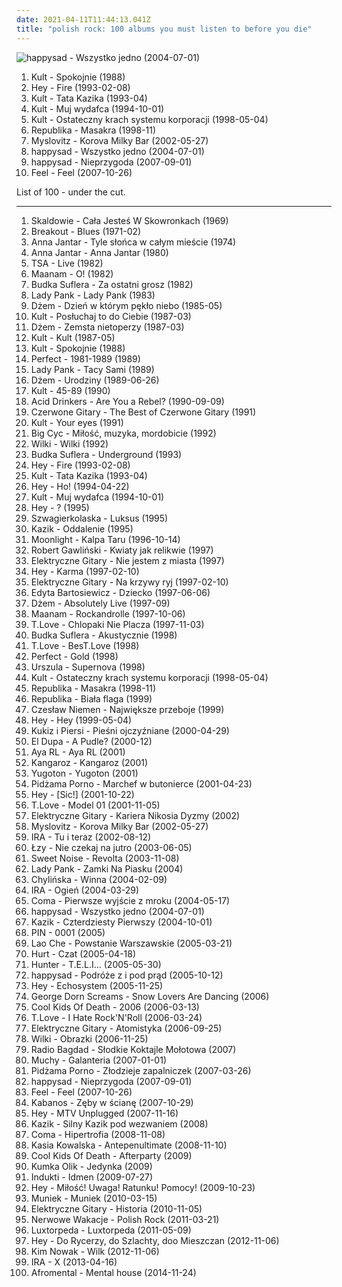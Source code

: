 ```yaml
---
date: 2021-04-11T11:44:13.041Z
title: "polish rock: 100 albums you must listen to before you die"
---
```

![happysad - Wszystko jedno (2004-07-01)](https://img.discogs.com/yB4l80DZvDODR1hOujANYhaBxuM=/fit-in/600x600/filters:strip_icc():format(jpeg):mode_rgb():quality(90)/discogs-images/R-734521-1543586492-2231.jpeg.jpg "happysad - Wszystko jedno (2004-07-01)")
<ol class="albums">
<li data-cover="https://img.discogs.com/fRVkogqRFbE41BaVnERrQbbp2hg=/fit-in/600x589/filters:strip_icc():format(jpeg):mode_rgb():quality(90)/discogs-images/R-1049920-1428145798-9184.jpeg.jpg" data-tags="polish" role="button">Kult - Spokojnie (1988)</li>
<li data-cover="http://coverartarchive.org/release/ab8e4983-19df-4ee1-b552-d8a2ce6af015/5692907290-500.jpg" data-tags="rock, grunge, polish rock" role="button">Hey - Fire (1993-02-08)</li>
<li data-cover="https://img.discogs.com/wYO0b_PgNfuFRykA21sgWn7lnQQ=/fit-in/400x396/filters:strip_icc():format(jpeg):mode_rgb():quality(90)/discogs-images/R-970255-1179228566.jpeg.jpg" data-tags="polish rock, rock, polish" role="button">Kult - Tata Kazika (1993-04)</li>
<li data-cover="http://coverartarchive.org/release/ef8d8003-66fc-4b55-bd5c-852361376354/12618750019-500.jpg" data-tags="rock, polish rock, kult" role="button">Kult - Muj wydafca (1994-10-01)</li>
<li data-cover="http://coverartarchive.org/release/5a5adcfc-aa96-42a4-93ab-70d3af740b56/12618649300-500.jpg" data-tags="polish rock, polish, rock" role="button">Kult - Ostateczny krach systemu korporacji (1998-05-04)</li>
<li data-cover="http://coverartarchive.org/release/481a78dd-6147-4618-8fc9-e709657d91da/1497283601-500.jpg" data-tags="polish rock" role="button">Republika - Masakra (1998-11)</li>
<li data-cover="http://coverartarchive.org/release/a537debd-0c0d-4c63-8c4f-04031dc48adc/4707626371-500.jpg" data-tags="rock, alternative rock, polish" role="button">Myslovitz - Korova Milky Bar (2002-05-27)</li>
<li data-cover="https://img.discogs.com/yB4l80DZvDODR1hOujANYhaBxuM=/fit-in/600x600/filters:strip_icc():format(jpeg):mode_rgb():quality(90)/discogs-images/R-734521-1543586492-2231.jpeg.jpg" data-tags="happysad, polish, rock" role="button">happysad - Wszystko jedno (2004-07-01)</li>
<li data-cover="http://coverartarchive.org/release/00ee48cf-862e-405e-a1ad-226b4c05a4a9/6357095089-500.jpg" data-tags="rock" role="button">happysad - Nieprzygoda (2007-09-01)</li>
<li data-cover="http://coverartarchive.org/release/74b6aef6-7730-4c9d-903c-6f02c3c4c743/1526408312-500.jpg" data-tags="feel" role="button">Feel - Feel (2007-10-26)</li>
</ol>
List of 100 - under the cut.
<!-- more -->

_________________

<ol class="albums">
<li data-cover="https://img.discogs.com/T8H6XskWbACaZfygc9Cpxtu9DZQ=/fit-in/300x300/filters:strip_icc():format(jpeg):mode_rgb():quality(90)/discogs-images/R-7683722-1446662272-7146.jpeg.jpg" data-tags="classic rock, pop, 60s, progressive rock, beat, polish, polish rock" role="button">
Skaldowie - Cała Jesteś W Skowronkach (1969)
</li>
<li data-cover="https://img.discogs.com/zt4SFqNkcnXD3oCNtGlnm7lxiiU=/fit-in/600x590/filters:strip_icc():format(jpeg):mode_rgb():quality(90)/discogs-images/R-458192-1417594824-5023.jpeg.jpg" data-tags="blues, blues rock" role="button">
Breakout - Blues (1971-02)
</li>
<li data-cover="http://coverartarchive.org/release/75c7d026-fca6-491c-b507-37e46410a7ee/23970829595-500.jpg" data-tags="pop, polish, polish rock, polskie, 70's" role="button">
Anna Jantar - Tyle słońca w całym mieście (1974)
</li>
<li data-cover="http://coverartarchive.org/release/741b1205-98b8-4d49-b1f3-e75600caba0a/21055443703-500.jpg" data-tags="polish rock" role="button">
Anna Jantar - Anna Jantar (1980)
</li>
<li data-cover="https://img.discogs.com/jBzrstzu90brYznCZ32TCQas2bg=/fit-in/600x600/filters:strip_icc():format(jpeg):mode_rgb():quality(90)/discogs-images/R-1609519-1231949008.jpeg.jpg" data-tags="80s, hard rock" role="button">
TSA - Live (1982)
</li>
<li data-cover="http://coverartarchive.org/release/c38e06a0-98b9-4c1f-97a7-d04e79c924fb/22887076136-500.jpg" data-tags="80s" role="button">
Maanam - O! (1982)
</li>
<li data-cover="https://img.discogs.com/oiwSHdpQT32R4m6-SlGj297dxBM=/fit-in/500x500/filters:strip_icc():format(jpeg):mode_rgb():quality(90)/discogs-images/R-4039915-1353243674-1400.jpeg.jpg" data-tags="classic rock" role="button">
Budka Suflera - Za ostatni grosz (1982)
</li>
<li data-cover="https://img.discogs.com/u3JSvuvtkjrcQQEkrDz11XxBiIQ=/fit-in/600x616/filters:strip_icc():format(jpeg):mode_rgb():quality(90)/discogs-images/R-13156185-1549035989-8096.jpeg.jpg" data-tags="rock, polish rock, 80s" role="button">
Lady Pank - Lady Pank (1983)
</li>
<li data-cover="http://coverartarchive.org/release/c33f8d3f-456f-30f2-971c-c778e6bc4946/15712394762-500.jpg" data-tags="rock, blues, blues rock, polish, polish rock" role="button">
Dżem - Dzień w którym pękło niebo (1985-05)
</li>
<li data-cover="http://coverartarchive.org/release/eec9f8da-9bda-352f-93ea-35d4aeb1b924/12618949767-500.jpg" data-tags="new wave" role="button">
Kult - Posłuchaj to do Ciebie (1987-03)
</li>
<li data-cover="http://coverartarchive.org/release/6d492269-8a37-32e4-9a80-aa3fcda304d8/15712516535-500.jpg" data-tags="blues rock" role="button">
Dżem - Zemsta nietoperzy (1987-03)
</li>
<li data-cover="http://coverartarchive.org/release/ca720554-3509-38ff-9662-57d8a4472e56/12618936050-500.jpg" data-tags="kult, kazik, rock, polish" role="button">
Kult - Kult (1987-05)
</li>
<li data-cover="https://img.discogs.com/fRVkogqRFbE41BaVnERrQbbp2hg=/fit-in/600x589/filters:strip_icc():format(jpeg):mode_rgb():quality(90)/discogs-images/R-1049920-1428145798-9184.jpeg.jpg" data-tags="polish" role="button">
Kult - Spokojnie (1988)
</li>
<li data-cover="http://coverartarchive.org/release/60f4f6ea-65bd-3117-88a6-d326dc7266aa/6624831159-500.jpg" data-tags="classic rock, polish rock" role="button">
Perfect - 1981-1989 (1989)
</li>
<li data-cover="http://coverartarchive.org/release/5182d15c-5d39-4146-8d6f-fed1d5e1c1d5/2599745313-500.jpg" data-tags="pop rock" role="button">
Lady Pank - Tacy Sami (1989)
</li>
<li data-cover="http://coverartarchive.org/release/5f19b6a7-f296-4b00-9839-6e4a6162eaed/15712458464-500.jpg" data-tags="blues rock" role="button">
Dżem - Urodziny (1989-06-26)
</li>
<li data-cover="http://coverartarchive.org/release/03635dd6-2bf3-42b8-a2e7-884b7cbd68c8/12618857190-500.jpg" data-tags="post-punk" role="button">
Kult - 45-89 (1990)
</li>
<li data-cover="https://img.discogs.com/MYUWzaPRyj_xV_HOWOLUilb5hkM=/fit-in/600x450/filters:strip_icc():format(jpeg):mode_rgb():quality(90)/discogs-images/R-7750615-1448022311-3225.jpeg.jpg" data-tags="thrash metal, metal" role="button">
Acid Drinkers - Are You a Rebel? (1990-09-09)
</li>
<li data-cover="http://coverartarchive.org/release/f8f51aa4-f4fc-43e7-b8b1-d4ce2fe62567/4755557000-500.jpg" data-tags="polish, polskie, polish music, dobre bo polskie, czerwone gitary" role="button">
Czerwone Gitary - The Best of Czerwone Gitary (1991)
</li>
<li data-cover="http://coverartarchive.org/release/f790d15f-93b7-47af-83df-416595c75724/5266100053-500.jpg" data-tags="kult, albums that i own and are great, kazik, kult your eyes" role="button">
Kult - Your eyes (1991)
</li>
<li data-cover="http://coverartarchive.org/release/d3570fba-ba9f-4c04-a4e1-86d3ae4a15ba/8380075866-500.jpg" data-tags="rock, 90s, punk rock, polish, polish rock, grew up with" role="button">
Big Cyc - Miłość, muzyka, mordobicie (1992)
</li>
<li data-cover="http://coverartarchive.org/release/6b285071-714a-458d-907e-b5180b31d4b4/8084110951-500.jpg" data-tags="polish" role="button">
Wilki - Wilki (1992)
</li>
<li data-cover="https://img.discogs.com/ghQR47NyEnFzrGzzDhBtmONV3K0=/fit-in/458x324/filters:strip_icc():format(jpeg):mode_rgb():quality(90)/discogs-images/R-8419948-1461250928-5885.jpeg.jpg" data-tags="rock" role="button">
Budka Suflera - Underground (1993)
</li>
<li data-cover="http://coverartarchive.org/release/ab8e4983-19df-4ee1-b552-d8a2ce6af015/5692907290-500.jpg" data-tags="rock, grunge, polish rock" role="button">
Hey - Fire (1993-02-08)
</li>
<li data-cover="https://img.discogs.com/wYO0b_PgNfuFRykA21sgWn7lnQQ=/fit-in/400x396/filters:strip_icc():format(jpeg):mode_rgb():quality(90)/discogs-images/R-970255-1179228566.jpeg.jpg" data-tags="polish rock, rock, polish" role="button">
Kult - Tata Kazika (1993-04)
</li>
<li data-cover="https://img.discogs.com/tgP05jAqPR6L9PbpPsoyVeLu0o8=/fit-in/600x592/filters:strip_icc():format(jpeg):mode_rgb():quality(90)/discogs-images/R-5466946-1524384906-6241.jpeg.jpg" data-tags="polish rock, rock" role="button">
Hey - Ho! (1994-04-22)
</li>
<li data-cover="http://coverartarchive.org/release/ef8d8003-66fc-4b55-bd5c-852361376354/12618750019-500.jpg" data-tags="rock, polish rock, kult" role="button">
Kult - Muj wydafca (1994-10-01)
</li>
<li data-cover="http://coverartarchive.org/release/099b5068-5d23-463a-a9d4-441fb0bbec0c/2986866863-500.jpg" data-tags="rock, hard rock" role="button">
Hey - ? (1995)
</li>
<li data-cover="http://coverartarchive.org/release/713614de-f794-4ddf-a552-a90973c34bf5/1681662154-500.jpg" data-tags="folk rock, polish rock" role="button">
Szwagierkolaska - Luksus (1995)
</li>
<li data-cover="http://coverartarchive.org/release/2273368e-0594-470c-8d08-4d27ada917bc/7231735893-500.jpg" data-tags="polish rock" role="button">
Kazik - Oddalenie (1995)
</li>
<li data-cover="http://coverartarchive.org/release/c6c63fbb-b6cf-45bb-bb8a-19d82d8cdc75/10608237866-500.jpg" data-tags="gothic metal" role="button">
Moonlight - Kalpa Taru (1996-10-14)
</li>
<li data-cover="http://coverartarchive.org/release/cb0364f8-010f-4a42-91d8-7a1edb8063b9/3087772878-500.jpg" data-tags="rock, polish, polish rock" role="button">
Robert Gawliński - Kwiaty jak relikwie (1997)
</li>
<li data-cover="https://img.discogs.com/-6pn9LnfZtyHppcxNWzSq0Fn_A0=/fit-in/600x590/filters:strip_icc():format(jpeg):mode_rgb():quality(90)/discogs-images/R-14952571-1584641538-2526.jpeg.jpg" data-tags="alternative rock, polish, polish rock, elektryczne gitary, kuba sienkiewicz" role="button">
Elektryczne Gitary - Nie jestem z miasta (1997)
</li>
<li data-cover="https://img.discogs.com/BskTu86WxDXBhnFxcB4Ksi5emr4=/fit-in/600x798/filters:strip_icc():format(jpeg):mode_rgb():quality(90)/discogs-images/R-2942618-1401622301-6822.jpeg.jpg" data-tags="rock, alternative rock, hard rock" role="button">
Hey - Karma (1997-02-10)
</li>
<li data-cover="http://coverartarchive.org/release/d8edb945-28fa-45ef-a69c-09e45c53c9e1/22167648217-500.jpg" data-tags="polish, polish rock, elektryczne gitary" role="button">
Elektryczne Gitary - Na krzywy ryj (1997-02-10)
</li>
<li data-cover="https://img.discogs.com/X1SwUIVh2t_jF7_Y03hnQnOanAA=/fit-in/585x600/filters:strip_icc():format(jpeg):mode_rgb():quality(90)/discogs-images/R-1278054-1205856489.jpeg.jpg" data-tags="polish, rock" role="button">
Edyta Bartosiewicz - Dziecko (1997-06-06)
</li>
<li data-cover="http://coverartarchive.org/release/9bb9e716-a87e-47e5-97f3-60a86084f54f/2026208080-500.jpg" data-tags="blues rock" role="button">
Dżem - Absolutely Live (1997-09)
</li>
<li data-cover="http://coverartarchive.org/release/7296c10a-4dd3-4e53-9160-9cb89359bab9/16623087186-500.jpg" data-tags="rock, alternative rock, hard rock, polish, polish rock, dobre na prezent" role="button">
Maanam - Rockandrolle (1997-10-06)
</li>
<li data-cover="http://coverartarchive.org/release/5a121cf4-d5f7-4820-9282-8c53cacb5dfb/4136135423-500.jpg" data-tags="alternative rock, polish, polish rock, satyra" role="button">
T.Love - Chlopaki Nie Placza (1997-11-03)
</li>
<li data-cover="https://img.discogs.com/FgYV9asAQ95Z0F1ye6W0xw_FwgM=/fit-in/600x404/filters:strip_icc():format(jpeg):mode_rgb():quality(90)/discogs-images/R-7118009-1434118350-6935.jpeg.jpg" data-tags="classic rock, polish rock, ulubione" role="button">
Budka Suflera - Akustycznie (1998)
</li>
<li data-cover="http://coverartarchive.org/release/22d85f04-077c-4383-9900-3c97185d2432/6785718728-500.jpg" data-tags="alternative rock, polish rock" role="button">
T.Love - BesT.Love (1998)
</li>
<li data-cover="https://img.discogs.com/bUmsZKRrdvz7wtvjt0BjKZANC2Y=/fit-in/600x600/filters:strip_icc():format(jpeg):mode_rgb():quality(90)/discogs-images/R-9642917-1484090101-9922.jpeg.jpg" data-tags="rock" role="button">
Perfect - Gold (1998)
</li>
<li data-cover="https://img.discogs.com/YS87koR8FP_bTM9P1ZaPH_Acx0c=/fit-in/600x600/filters:strip_icc():format(jpeg):mode_rgb():quality(90)/discogs-images/R-8122911-1455563814-7001.jpeg.jpg" data-tags="polish rock" role="button">
Urszula - Supernova (1998)
</li>
<li data-cover="http://coverartarchive.org/release/5a5adcfc-aa96-42a4-93ab-70d3af740b56/12618649300-500.jpg" data-tags="polish rock, polish, rock" role="button">
Kult - Ostateczny krach systemu korporacji (1998-05-04)
</li>
<li data-cover="http://coverartarchive.org/release/481a78dd-6147-4618-8fc9-e709657d91da/1497283601-500.jpg" data-tags="polish rock" role="button">
Republika - Masakra (1998-11)
</li>
<li data-cover="https://img.discogs.com/1CJ_6ulnS4HeHFWpaWOyMKBs2-0=/fit-in/600x600/filters:strip_icc():format(jpeg):mode_rgb():quality(90)/discogs-images/R-1614548-1232272597.jpeg.jpg" data-tags="polish rock" role="button">
Republika - Biała flaga (1999)
</li>
<li data-cover="https://img.discogs.com/dSAXhbpNPCIJi-ZU6D83-mhLQmY=/fit-in/600x598/filters:strip_icc():format(jpeg):mode_rgb():quality(90)/discogs-images/R-11240797-1512548850-7420.jpeg.jpg" data-tags="blues rock, polish rock, niemen" role="button">
Czesław Niemen - Największe przeboje (1999)
</li>
<li data-cover="http://coverartarchive.org/release/36c3ea97-3583-44f1-988b-36d18e43eace/4225033613-500.jpg" data-tags="rock" role="button">
Hey - Hey (1999-05-04)
</li>
<li data-cover="https://via.placeholder.com/450" data-tags="rock, punk rock" role="button">
Kukiz i Piersi - Pieśni ojczyźniane (2000-04-29)
</li>
<li data-cover="http://coverartarchive.org/release/5edf5ba8-5dd7-46b3-8019-7886ffe0ed63/7231340659-500.jpg" data-tags="rock, punk, alternative, alternative rock, polish, polska, 2000s, polish rock, polskie, polish music, kazik staszewski, ukass" role="button">
El Dupa - A Pudle? (2000-12)
</li>
<li data-cover="https://img.discogs.com/FFZHX2z5tFpgqeQpWB17sfwkaz8=/fit-in/600x594/filters:strip_icc():format(jpeg):mode_rgb():quality(90)/discogs-images/R-830942-1578124074-7251.jpeg.jpg" data-tags="polish rock, aya rl, mlynasss" role="button">
Aya RL - Aya RL (2001)
</li>
<li data-cover="https://img.discogs.com/68LLMxMuWBE9mZ-Zzm5xPehNMUk=/fit-in/600x596/filters:strip_icc():format(jpeg):mode_rgb():quality(90)/discogs-images/R-6474981-1471256139-5154.jpeg.jpg" data-tags="polish rock, olsztyn" role="button">
Kangaroz - Kangaroz (2001)
</li>
<li data-cover="http://coverartarchive.org/release/d8154475-1651-4b62-a677-430c7fc2c91e/16051863121-500.jpg" data-tags="alternative rock, polish rock, polish punk, kult, kazik, yugoton, miszczu tune" role="button">
Yugoton - Yugoton (2001)
</li>
<li data-cover="http://coverartarchive.org/release/2409939a-290a-4d66-8742-59bc04e52122/2610150058-500.jpg" data-tags="punk rock, punk" role="button">
Pidżama Porno - Marchef w butonierce (2001-04-23)
</li>
<li data-cover="http://coverartarchive.org/release/8e3a14f9-64e9-43a8-8073-85b79fef7a3b/3350995906-500.jpg" data-tags="rock, female vocalists, polish" role="button">
Hey - [Sic!] (2001-10-22)
</li>
<li data-cover="http://coverartarchive.org/release/db514de0-1d76-4677-aafe-d3f647b680ff/6846386939-500.jpg" data-tags="alternative rock, punk rock" role="button">
T.Love - Model 01 (2001-11-05)
</li>
<li data-cover="http://coverartarchive.org/release/0ad0fefc-94aa-4129-8514-69d2708c808c/2616042940-500.jpg" data-tags="alternative rock, polish rock, elektryczne gitary, kuba sienkiewicz" role="button">
Elektryczne Gitary - Kariera Nikosia Dyzmy (2002)
</li>
<li data-cover="http://coverartarchive.org/release/a537debd-0c0d-4c63-8c4f-04031dc48adc/4707626371-500.jpg" data-tags="rock, alternative rock, polish" role="button">
Myslovitz - Korova Milky Bar (2002-05-27)
</li>
<li data-cover="http://coverartarchive.org/release/4ff619b8-4a24-4b8d-90a8-57ec27798e5e/6854893069-500.jpg" data-tags="rock" role="button">
IRA - Tu i teraz (2002-08-12)
</li>
<li data-cover="https://img.discogs.com/6RDxd58rky9QBdpeAhtN_tOwkxo=/fit-in/600x600/filters:strip_icc():format(jpeg):mode_rgb():quality(90)/discogs-images/R-2496533-1609199198-9477.png.jpg" data-tags="rock, polish, female vocalists" role="button">
Łzy - Nie czekaj na jutro (2003-06-05)
</li>
<li data-cover="https://img.discogs.com/G8-pMWMdcdVb51Zyoox6q3Vu0DQ=/fit-in/350x350/filters:strip_icc():format(jpeg):mode_rgb():quality(90)/discogs-images/R-397829-1282219553.jpeg.jpg" data-tags="alternative rock, alternative metal, polish rock" role="button">
Sweet Noise - Revolta (2003-11-08)
</li>
<li data-cover="http://coverartarchive.org/release/0bad5de1-deba-4b63-93c0-25596e3d2aa7/7101864056-500.jpg" data-tags="polish rock" role="button">
Lady Pank - Zamki Na Piasku (2004)
</li>
<li data-cover="https://img.discogs.com/f5KoYJpVRZ9bHtA7PdG6JSsZkUE=/fit-in/500x500/filters:strip_icc():format(jpeg):mode_rgb():quality(90)/discogs-images/R-2091701-1263511899.jpeg.jpg" data-tags="hard rock, rock, polish rock" role="button">
Chylińska - Winna (2004-02-09)
</li>
<li data-cover="http://coverartarchive.org/release/bc57373b-7a74-4f32-875b-b4b6367c7672/6854987878-500.jpg" data-tags="rock" role="button">
IRA - Ogień (2004-03-29)
</li>
<li data-cover="http://coverartarchive.org/release/7f63e549-0273-406f-ab87-664b8d36a09b/4223291990-500.jpg" data-tags="rock, polish" role="button">
Coma - Pierwsze wyjście z mroku (2004-05-17)
</li>
<li data-cover="https://img.discogs.com/yB4l80DZvDODR1hOujANYhaBxuM=/fit-in/600x600/filters:strip_icc():format(jpeg):mode_rgb():quality(90)/discogs-images/R-734521-1543586492-2231.jpeg.jpg" data-tags="happysad, polish, rock" role="button">
happysad - Wszystko jedno (2004-07-01)
</li>
<li data-cover="http://coverartarchive.org/release/3cad7e61-7ca1-4cb4-8838-0693d34e5b86/3623614343-500.jpg" data-tags="alternative, hard rock, polish, polish rock, polskie, kazik, kazik staszewski, olaf deriglasoff, sicmusic" role="button">
Kazik - Czterdziesty Pierwszy (2004-10-01)
</li>
<li data-cover="https://img.discogs.com/kf0v3dkhqa-RpZhOBvfJl4mNlBQ=/fit-in/600x600/filters:strip_icc():format(jpeg):mode_rgb():quality(90)/discogs-images/R-27443-1200262158.jpeg.jpg" data-tags="polish rock, specyficznie melancholijnie" role="button">
PIN - 0001 (2005)
</li>
<li data-cover="http://coverartarchive.org/release/d8976e14-3f6d-4e74-9b52-33eec8bbd45d/7101908827-500.jpg" data-tags="polish" role="button">
Lao Che - Powstanie Warszawskie (2005-03-21)
</li>
<li data-cover="http://coverartarchive.org/release/888da3f9-303b-4558-9605-e42b6b2d331c/8802614022-500.jpg" data-tags="polish rock, aguirre music, ulubione by shen, go get it" role="button">
Hurt - Czat (2005-04-18)
</li>
<li data-cover="http://coverartarchive.org/release/644c293e-7b6e-4b9c-bf4a-031c0bf3c77f/6183593525-500.jpg" data-tags="metal, heavy metal, polish" role="button">
Hunter - T.E.L.I... (2005-05-30)
</li>
<li data-cover="http://coverartarchive.org/release/3f588792-803b-40ab-92e6-fe69fc26456d/4224914887-500.jpg" data-tags="happysad, rock, polish" role="button">
happysad - Podróże z i pod prąd (2005-10-12)
</li>
<li data-cover="http://coverartarchive.org/release/251c2702-7b04-4ace-8975-390bc78358e9/5058132429-500.jpg" data-tags="rock, polish" role="button">
Hey - Echosystem (2005-11-25)
</li>
<li data-cover="https://img.discogs.com/gRQUS0p1O34yUvJntj2yX0YiqzU=/fit-in/600x550/filters:strip_icc():format(jpeg):mode_rgb():quality(90)/discogs-images/R-1428343-1218912232.jpeg.jpg" data-tags="alternative, indie rock, post-rock, soft, slowcore, polish rock, tantra, bujamsie, gentle voice, george dorn screams, my music pillow" role="button">
George Dorn Screams - Snow Lovers Are Dancing (2006)
</li>
<li data-cover="https://img.discogs.com/4gleMgBVBrDJZvK-vNOhF2xdcSk=/fit-in/500x449/filters:strip_icc():format(jpeg):mode_rgb():quality(90)/discogs-images/R-998180-1182532104.jpeg.jpg" data-tags="lodz" role="button">
Cool Kids Of Death - 2006 (2006-03-13)
</li>
<li data-cover="http://coverartarchive.org/release/601bb557-8292-4738-82e1-1b70529551e5/7110414364-500.jpg" data-tags="polish rock" role="button">
T.Love - I Hate Rock'N'Roll (2006-03-24)
</li>
<li data-cover="http://coverartarchive.org/release/980d8488-7035-49c2-aa21-9f080e889559/4707695394-500.jpg" data-tags="polish" role="button">
Elektryczne Gitary - Atomistyka (2006-09-25)
</li>
<li data-cover="http://coverartarchive.org/release/8de3a64a-5587-4d91-b7a5-819c8b5b47a3/4135910306-500.jpg" data-tags="polish rock" role="button">
Wilki - Obrazki (2006-11-25)
</li>
<li data-cover="https://img.discogs.com/HWk2PBstX8VZXI8JSgo9mhhUSVA=/fit-in/457x455/filters:strip_icc():format(jpeg):mode_rgb():quality(90)/discogs-images/R-3952089-1350317718-6888.jpeg.jpg" data-tags="rock, punk, post-punk, polish" role="button">
Radio Bagdad - Słodkie Koktajle Mołotowa (2007)
</li>
<li data-cover="https://img.discogs.com/x3KJghFuRDm93srz0JZXf9ECz1U=/fit-in/600x532/filters:strip_icc():format(jpeg):mode_rgb():quality(90)/discogs-images/R-6544584-1476606872-7866.jpeg.jpg" data-tags="polish, rock, alternative" role="button">
Muchy - Galanteria (2007-01-01)
</li>
<li data-cover="https://img.discogs.com/zmZmghxdlEOOW0xvOuwC3qMgai4=/fit-in/545x537/filters:strip_icc():format(jpeg):mode_rgb():quality(90)/discogs-images/R-3077739-1589202981-8470.jpeg.jpg" data-tags="punk rock" role="button">
Pidżama Porno - Złodzieje zapalniczek (2007-03-26)
</li>
<li data-cover="http://coverartarchive.org/release/00ee48cf-862e-405e-a1ad-226b4c05a4a9/6357095089-500.jpg" data-tags="rock" role="button">
happysad - Nieprzygoda (2007-09-01)
</li>
<li data-cover="http://coverartarchive.org/release/74b6aef6-7730-4c9d-903c-6f02c3c4c743/1526408312-500.jpg" data-tags="feel" role="button">
Feel - Feel (2007-10-26)
</li>
<li data-cover="https://img.discogs.com/qUIMdzJKZtu-bGWjDFqZR-VrI4M=/fit-in/250x250/filters:strip_icc():format(jpeg):mode_rgb():quality(90)/discogs-images/R-2490869-1286904585.jpeg.jpg" data-tags="debilcore" role="button">
Kabanos - Zęby w ścianę (2007-10-29)
</li>
<li data-cover="http://coverartarchive.org/release/3a9adc03-3300-4265-a795-f110f5a1841b/5114851842-500.jpg" data-tags="unplugged" role="button">
Hey - MTV Unplugged (2007-11-16)
</li>
<li data-cover="http://coverartarchive.org/release/1bb0e6f8-e8ce-4058-a42e-7fbcdb3a07e2/4793448668-500.jpg" data-tags="rock, punk, alternative, polish, polish rock" role="button">
Kazik - Silny Kazik pod wezwaniem (2008)
</li>
<li data-cover="http://coverartarchive.org/release/b96e45bf-f2a9-4267-be5c-f53b08293b1d/2185362400-500.jpg" data-tags="rock" role="button">
Coma - Hipertrofia (2008-11-08)
</li>
<li data-cover="https://img.discogs.com/zgQui6U6OCukkOw8QS75eiXjdZ0=/fit-in/600x540/filters:strip_icc():format(jpeg):mode_rgb():quality(90)/discogs-images/R-2003992-1356518192-1342.jpeg.jpg" data-tags="rock, alternative rock" role="button">
Kasia Kowalska - Antepenultimate (2008-11-10)
</li>
<li data-cover="https://img.discogs.com/Vva5gtt_Ymb_Nu4S_IGLMBovLQM=/fit-in/500x500/filters:strip_icc():format(jpeg):mode_rgb():quality(90)/discogs-images/R-2004960-1258032037.jpeg.jpg" data-tags="rock, polish, polish rock" role="button">
Cool Kids Of Death - Afterparty (2009)
</li>
<li data-cover="https://img.discogs.com/lg8vJl26H5lDrVAvL1aGPYlL2HQ=/fit-in/220x222/filters:strip_icc():format(jpeg):mode_rgb():quality(90)/discogs-images/R-4081504-1354621537-8760.jpeg.jpg" data-tags="polish" role="button">
Kumka Olik - Jedynka (2009)
</li>
<li data-cover="http://coverartarchive.org/release/a7500a15-ef79-3358-a990-684205c918b7/1019758085-500.jpg" data-tags="progressive metal, progressive rock" role="button">
Indukti - Idmen (2009-07-27)
</li>
<li data-cover="http://coverartarchive.org/release/8ee4b529-cf28-4404-95fb-b52dd6e475d3/5085203091-500.jpg" data-tags="rock, alternative rock" role="button">
Hey - Miłość! Uwaga! Ratunku! Pomocy! (2009-10-23)
</li>
<li data-cover="http://coverartarchive.org/release/9bc95f76-7e20-4033-83db-b0a5c1e0c836/15707378346-500.jpg" data-tags="rock, polish, tina, polish rock, albums that i own" role="button">
Muniek - Muniek (2010-03-15)
</li>
<li data-cover="http://coverartarchive.org/release/356ac133-c3a5-469b-9612-3380abf8ea1c/4740015481-500.jpg" data-tags="polish rock, elektryczne gitary" role="button">
Elektryczne Gitary - Historia (2010-11-05)
</li>
<li data-cover="https://img.discogs.com/eBpOkwgK8ZZwbgfuQMiWm71K5xQ=/fit-in/549x495/filters:strip_icc():format(jpeg):mode_rgb():quality(90)/discogs-images/R-2794890-1301338340.jpeg.jpg" data-tags="polish rock, big bit" role="button">
Nerwowe Wakacje - Polish Rock (2011-03-21)
</li>
<li data-cover="http://coverartarchive.org/release/4353bbce-84a0-482b-a3a5-c562cecd3b1c/7101736522-500.jpg" data-tags="polish rock" role="button">
Luxtorpeda - Luxtorpeda (2011-05-09)
</li>
<li data-cover="http://coverartarchive.org/release/89b7a07b-d111-40d1-a688-d693248846b3/2504577515-500.jpg" data-tags="rock, polish" role="button">
Hey - Do Rycerzy, do Szlachty, doo Mieszczan (2012-11-06)
</li>
<li data-cover="http://coverartarchive.org/release/6a4ce010-2228-4669-8a38-33cd2c730b6c/2527525712-500.jpg" data-tags="rock, alternative rock, polish, polish rock, fisz" role="button">
Kim Nowak - Wilk (2012-11-06)
</li>
<li data-cover="http://coverartarchive.org/release/d106527f-74ef-4b51-8c1f-5b768861677d/3775545213-500.jpg" data-tags="rock, pop rock, polish rock" role="button">
IRA - X (2013-04-16)
</li>
<li data-cover="https://img.discogs.com/hX4usMjxJI3OJvTKZn9Jtq7Iy-E=/fit-in/600x600/filters:strip_icc():format(jpeg):mode_rgb():quality(90)/discogs-images/R-8162679-1456316833-4197.jpeg.jpg" data-tags="metalcore, rock, rap, rapcore, polish rock" role="button">
Afromental - Mental house (2014-11-24)
</li>
</ol>
